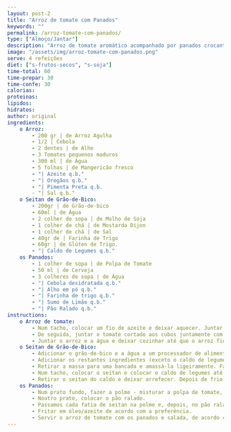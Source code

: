 ```yaml
---
layout: post-2
title: "Arroz de tomate com Panados"
keywords: ""
permalink: /arroz-tomate-com-panados/
type: ["Almoço/Jantar"]
description: "Arroz de tomate aromático acompanhado por panados crocantes de seitan caseiro."
image: "/assets/img/arroz-tomate-com-panados.png"
serve: 4 refeições
diet: ["s-frutos-secos", "s-soja"]
time-total: 60
time-prepar: 30
time-confe: 30
calorias:
proteinas:
lipidos:
hidratos:
author: original
ingredients:
    o Arroz:
        - 200 gr | de Arroz Agulha
        - 1/2 | Cebola
        - 2 dentes | de Alho
        - 3 Tomates pequenos maduros
        - 300 ml | de Água
        - 5 folhas | de Mangericão fresco
        - "| Azeite q.b."
        - "| Oregãos q.b."
        - "| Pimenta Preta q.b.
        - "| Sal q.b."        
    o Seitan de Grão-de-Bico:
        - 200gr | de Grão-de-bico 
        - 60ml | de Água
        - 2 colher de sopa | de Molho de Soja
        - 1 colher de chá | de Mostarda Dijon
        - 1 colher de chá | de Sal
        - 40gr de | Farinha de Trigo 
        - 60gr | de Glúten de Trigo.
        - "| Caldo de Legumes q.b."
    os Panados:
        - 1 colher de sopa | de Polpa de Tomate
        - 50 ml | de Cerveja
        - 3 colheres de sopa | de Água
        - "| Cebola desidratada q.b."
        - "| Alho em pó q.b."
        - "| Farinha de trigo q.b."
        - "| Sumo de Limão q.b."
        - "| Pão Ralado q.b."
instructions:
    o Arroz de tomate:
        - Num tacho, colocar um fio de azeite e deixar aquecer. Juntar a cebola picada e as folhas de louro. Deixar reforgar e adicionar o alho picado.
        - De seguida, juntar o tomate cortado aos cubos juntamente com os oregãos, o mangericão, o sal e a pimenta-preta e deixa-se reduzir um pouco. Baixar o lume, fechar a panela e deixar apurar bem durante 15min (quanto mais tempo melhor). Após esse tempo, retirar as folhas de louro e triturar tudo com uma varinha mágica.
        - Juntar o arroz e a água e deixar cozinhar até que o arroz fique no pontode cozedura que mais gostar.
    o Seitan de Grão-de-Bico:
        - Adicionar o grão-de-bico e a água a um processador de alimentos e triturar até que fique homogéneo. 
        - Adicionar os restantes ingredientes (exceto o caldo de legumes) e misturar bem. 
        - Retirar a massa para uma bancada e amassá-la ligeiramente. Fazer uma bola grande com a massa.
        - Num tacho, colocar o seitan e colocar o caldo de legumes até que fique metade coberto. Assim que começar a ferver, baixar o lume para cozinhar em lume brando e fechar com uma tampa durante 40 minutos.
        - Retirar o seitan do caldo e deixar arrefecer. Depois de frio, cortar o seitan em fatias e reservar.
    os Panados:
        - Num prato fundo, fazer a polme - misturar a polpa de tomate, a cerveja, a cebola desidratada, o alho em pó, o sal, a água, a farinha e sumo de limão. Se necessário retificar as quantidades com farinha ou água para obtermos um líquido consistente.
        - Noutro prato, colocar o pão ralado.
        - Passamos cada fatia de seitan na polme e, depois, no pão ralado. Se acharmos necessário, repetir estes dois passos para crocância extra.
        - Fritar em óleo/azeite de acordo com a preferência.
        - Servir o arroz de tomate com os panados e salada, de acordo com preferência.
---
```

